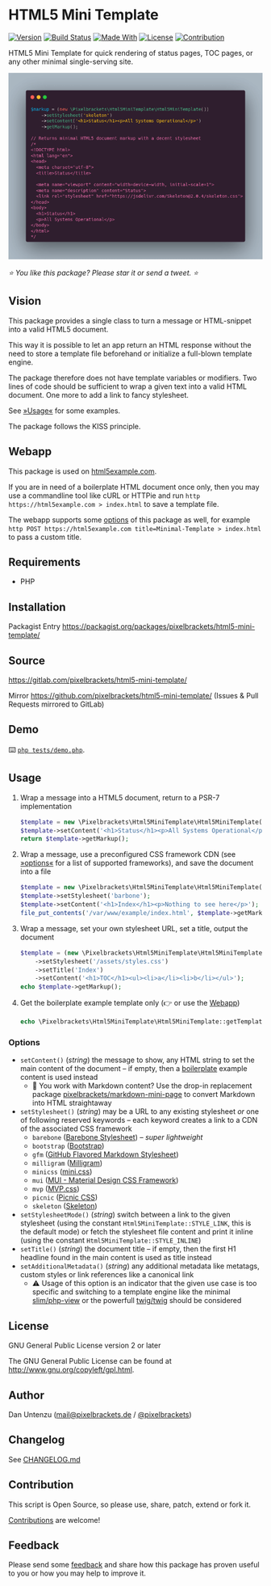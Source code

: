 # HTML5 Mini Template

[![Version](https://img.shields.io/packagist/v/pixelbrackets/html5-mini-template.svg?style=flat-square)](https://packagist.org/packages/pixelbrackets/html5-mini-template/)
[![Build Status](https://img.shields.io/gitlab/pipeline/pixelbrackets/html5-mini-template?style=flat-square)](https://gitlab.com/pixelbrackets/html5-mini-template/pipelines)
[![Made With](https://img.shields.io/badge/made_with-php-blue?style=flat-square)](https://gitlab.com/pixelbrackets/html5-mini-template#requirements)
[![License](https://img.shields.io/badge/license-gpl--2.0--or--later-blue.svg?style=flat-square)](https://spdx.org/licenses/GPL-2.0-or-later.html)
[![Contribution](https://img.shields.io/badge/contributions_welcome-%F0%9F%94%B0-brightgreen.svg?labelColor=brightgreen&style=flat-square)](https://gitlab.com/pixelbrackets/html5-mini-template/-/blob/master/CONTRIBUTING.md)

HTML5 Mini Template for quick rendering of status pages, TOC pages,
or any other minimal single-serving site.

![Screenshot](./docs/screenshot.png)

_⭐ You like this package? Please star it or send a tweet. ⭐_

## Vision

This package provides a single class to turn a message or HTML-snippet into
a valid HTML5 document.

This way it is possible to let an app return an HTML response without the need
to store a template file beforehand or initialize a full-blown template engine.

The package therefore does not have template variables or modifiers.
Two lines of code should be sufficient to wrap a given text into a valid
HTML document. One more to add a link to fancy stylesheet.

See [»Usage«](#usage) for some examples.

The package follows the KISS principle.

## Webapp

This package is used on [html5example.com](https://html5example.com/).

If you are in need of a boilerplate HTML document once only, then you may use a
commandline tool like cURL or HTTPie and run
`http https://html5example.com > index.html` to save a template file.

The webapp supports some [options](#options) of this package as well,
for example
`http POST https://html5example.com title=Minimal-Template > index.html`
to pass a custom title.

## Requirements

- PHP

## Installation

Packagist Entry https://packagist.org/packages/pixelbrackets/html5-mini-template/

## Source

https://gitlab.com/pixelbrackets/html5-mini-template/

Mirror https://github.com/pixelbrackets/html5-mini-template/ (Issues & Pull Requests
mirrored to GitLab)

## Demo

⌨️ [`php tests/demo.php`](./tests/demo.php).

## Usage

1. Wrap a message into a HTML5 document, return to a PSR-7 implementation
   ```php
   $template = new \Pixelbrackets\Html5MiniTemplate\Html5MiniTemplate();
   $template->setContent('<h1>Status</h1><p>All Systems Operational</p>');
   return $template->getMarkup();
   ```

1. Wrap a message, use a preconfigured CSS framework CDN
   (see [»options«](#options) for a list of supported frameworks),
   and save the document into a file
   ```php
   $template = new \Pixelbrackets\Html5MiniTemplate\Html5MiniTemplate();
   $template->setStylesheet('barbone');
   $template->setContent('<h1>Index</h1><p>Nothing to see here</p>');
   file_put_contents('/var/www/example/index.html', $template->getMarkup());
   ```

1. Wrap a message, set your own stylesheet URL, set a title,
   output the document
   ```php
   $template = (new \Pixelbrackets\Html5MiniTemplate\Html5MiniTemplate())
       ->setStylesheet('/assets/styles.css')
       ->setTitle('Index')
       ->setContent('<h1>TOC</h1><ul><li>a</li><li>b</li></ul>');
   echo $template->getMarkup();
   ```

1. Get the boilerplate example template only (👉 or use the [Webapp](#webapp))
   ```php
   echo \Pixelbrackets\Html5MiniTemplate\Html5MiniTemplate::getTemplate();
   ```

### Options

- `setContent()` (*string*) the message to show, any HTML string to set
  the main content of the document – if empty, then a
  [boilerplate](https://html5example.com/) example content is used instead
  - 💭 You work with Markdown content? Use the drop-in replacement package
    [pixelbrackets/markdown-mini-page](https://packagist.org/packages/pixelbrackets/markdown-mini-page/)
    to convert Markdown into HTML straightaway
- `setStylesheet()` (*string*) may be a URL to any existing stylesheet *or*
  one of following reserved keywords – each keyword creates a link to a CDN
  of the associated CSS framework
  - `barebone` ([Barebone Stylesheet](https://github.com/pixelbrackets/barebone-stylesheet/)) – *super lightweight*
  - `bootstrap` ([Bootstrap](https://github.com/twbs/bootstrap/))
  - `gfm` ([GitHub Flavored Markdown Stylesheet](https://github.com/pixelbrackets/gfm-stylesheet/))
  - `milligram` ([Milligram](https://github.com/milligram/milligram/))
  - `minicss` ([mini.css](https://github.com/Chalarangelo/mini.css/))
  - `mui` ([MUI - Material Design CSS Framework](https://github.com/muicss/mui/))
  - `mvp` ([MVP.css](https://github.com/andybrewer/mvp/))
  - `picnic` ([Picnic CSS](https://github.com/franciscop/picnic/))
  - `skeleton` ([Skeleton](https://github.com/dhg/Skeleton/))
- `setStylesheetMode()` (*string*) switch between a link to the given stylesheet
  (using the constant `Html5MiniTemplate::STYLE_LINK`, this is the default mode)
  or fetch the stylesheet file content and print it inline
  (using the constant `Html5MiniTemplate::STYLE_INLINE`)
- `setTitle()` (*string*) the document title – if empty, then the first H1
  headline found in the main content is used as title instead
- `setAdditionalMetadata()` (*string*) any additional metadata like metatags,
  custom styles or link references like a canonical link
  - ⚠️ Usage of this option is an indicator that the given use case is too
    specific and switching to a template engine like the minimal
    [slim/php-view](https://packagist.org/packages/slim/php-view) or the
    powerfull [twig/twig](https://packagist.org/packages/twig/twig)
    should be considered

## License

GNU General Public License version 2 or later

The GNU General Public License can be found at http://www.gnu.org/copyleft/gpl.html.

## Author

Dan Untenzu (<mail@pixelbrackets.de> / [@pixelbrackets](https://pixelbrackets.de))

## Changelog

See [CHANGELOG.md](./CHANGELOG.md)

## Contribution

This script is Open Source, so please use, share, patch, extend or fork it.

[Contributions](./CONTRIBUTING.md) are welcome!

## Feedback

Please send some [feedback](https://pixelbrackets.de/) and share how this
package has proven useful to you or how you may help to improve it.
